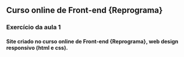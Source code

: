 ## Curso online de Front-end {Reprograma}

### Exercício da aula 1

#### Site criado no curso online de Front-end {Reprograma}, web design responsivo (html e css).

